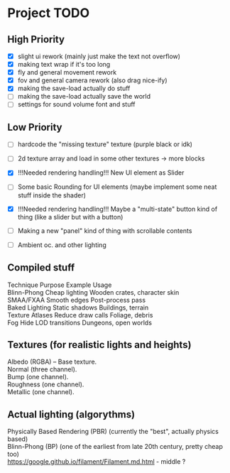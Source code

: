 
# Project TODO  

## High Priority  
- [x] slight ui rework (mainly just make the text not overflow) 
- [x] making text wrap if it's too long 
- [x] fly and general movement rework 
- [x] fov and general camera rework (also drag nice-ify) 
- [x] making the save-load actually do stuff 
- [ ] making the save-load actually save the world 
- [ ] settings for sound volume font and stuff 

## Low Priority  
- [ ] hardcode the "missing texture" texture (purple black or idk) 
- [ ] 2d texture array and load in some other textures -> more blocks 
- [x] !!!Needed rendering handling!!! New UI element as Slider 
- [ ] Some basic Rounding for UI elements (maybe implement some neat stuff inside the shader)
- [x] !!!Needed rendering handling!!! Maybe a "multi-state" button kind of thing (like a slider but with a button) 
- [ ] Making a new "panel" kind of thing with scrollable contents 
- [ ] Ambient oc. and other lighting 


## Compiled stuff

Technique	Purpose	Example 	Usage  
Blinn-Phong	Cheap lighting		Wooden crates, character skin  
SMAA/FXAA	Smooth edges		Post-process pass  
Baked Lighting	Static shadows		Buildings, terrain  
Texture Atlases	Reduce draw calls	Foliage, debris  
Fog		Hide LOD transitions	Dungeons, open worlds  
 
## Textures (for realistic lights and heights)  
Albedo (RGBA) – Base texture.  
Normal (three channel).  
Bump (one channel).  
Roughness (one channel).  
Metallic (one channel).  

## Actual lighting (algorythms)  
Physically Based Rendering (PBR) (currently the "best", actually physics based)  
Blinn-Phong (BP) (one of the earliest from late 20th century, pretty cheap too)  
https://google.github.io/filament/Filament.md.html - middle ?  

